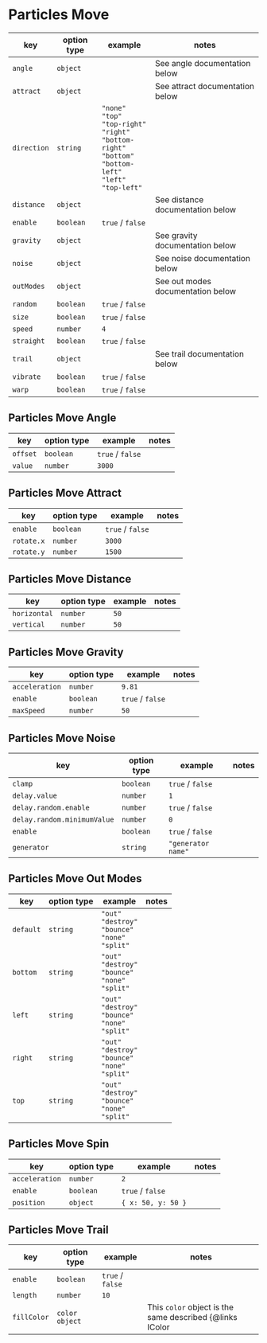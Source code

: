 # Particles Move

| key         | option type | example                                                                                                                                                            | notes                             |
| ----------- | ----------- | ------------------------------------------------------------------------------------------------------------------------------------------------------------------ | --------------------------------- |
| `angle`     | `object`    |                                                                                                                                                                    | See angle documentation below     |
| `attract`   | `object`    |                                                                                                                                                                    | See attract documentation below   |
| `direction` | `string`    | `"none"` <br /> `"top"` <br /> `"top-right"` <br /> `"right"` <br /> `"bottom-right"` <br /> `"bottom"` <br /> `"bottom-left"` <br /> `"left"` <br /> `"top-left"` |                                   |
| `distance`  | `object`    |                                                                                                                                                                    | See distance documentation below  |
| `enable`    | `boolean`   | `true` / `false`                                                                                                                                                   |                                   |
| `gravity`   | `object`    |                                                                                                                                                                    | See gravity documentation below   |
| `noise`     | `object`    |                                                                                                                                                                    | See noise documentation below     |
| `outModes`  | `object`    |                                                                                                                                                                    | See out modes documentation below |
| `random`    | `boolean`   | `true` / `false`                                                                                                                                                   |                                   |
| `size`      | `boolean`   | `true` / `false`                                                                                                                                                   |                                   |
| `speed`     | `number`    | `4`                                                                                                                                                                |                                   |
| `straight`  | `boolean`   | `true` / `false`                                                                                                                                                   |                                   |
| `trail`     | `object`    |                                                                                                                                                                    | See trail documentation below     |
| `vibrate`   | `boolean`   | `true` / `false`                                                                                                                                                   |                                   |
| `warp`      | `boolean`   | `true` / `false`                                                                                                                                                   |                                   |

## Particles Move Angle

| key      | option type | example          | notes |
| -------- | ----------- | ---------------- | ----- |
| `offset` | `boolean`   | `true` / `false` |       |
| `value`  | `number`    | `3000`           |       |

## Particles Move Attract

| key        | option type | example          | notes |
| ---------- | ----------- | ---------------- | ----- |
| `enable`   | `boolean`   | `true` / `false` |       |
| `rotate.x` | `number`    | `3000`           |       |
| `rotate.y` | `number`    | `1500`           |       |

## Particles Move Distance

| key          | option type | example | notes |
| ------------ | ----------- | ------- | ----- |
| `horizontal` | `number`    | `50`    |       |
| `vertical`   | `number`    | `50`    |       |

## Particles Move Gravity

| key            | option type | example          | notes |
| -------------- | ----------- | ---------------- | ----- |
| `acceleration` | `number`    | `9.81`           |       |
| `enable`       | `boolean`   | `true` / `false` |       |
| `maxSpeed`     | `number`    | `50`             |       |

## Particles Move Noise

| key                         | option type | example            | notes |
| --------------------------- | ----------- | ------------------ | ----- |
| `clamp`                     | `boolean`   | `true` / `false`   |       |
| `delay.value`               | `number`    | `1`                |       |
| `delay.random.enable`       | `number`    | `true` / `false`   |       |
| `delay.random.minimumValue` | `number`    | `0`                |       |
| `enable`                    | `boolean`   | `true` / `false`   |       |
| `generator`                 | `string`    | `"generator name"` |       |

## Particles Move Out Modes

| key       | option type | example                                                                      | notes |
| --------- | ----------- | ---------------------------------------------------------------------------- | ----- |
| `default` | `string`    | `"out"`<br /> `"destroy"` <br /> `"bounce"` <br /> `"none"` <br /> `"split"` |       |
| `bottom`  | `string`    | `"out"`<br /> `"destroy"` <br /> `"bounce"` <br /> `"none"` <br /> `"split"` |       |
| `left`    | `string`    | `"out"`<br /> `"destroy"` <br /> `"bounce"` <br /> `"none"` <br /> `"split"` |       |
| `right`   | `string`    | `"out"`<br /> `"destroy"` <br /> `"bounce"` <br /> `"none"` <br /> `"split"` |       |
| `top`     | `string`    | `"out"`<br /> `"destroy"` <br /> `"bounce"` <br /> `"none"` <br /> `"split"` |       |

## Particles Move Spin

| key            | option type | example            | notes |
| -------------- | ----------- | ------------------ | ----- |
| `acceleration` | `number`    | `2`                |       |
| `enable`       | `boolean`   | `true` / `false`   |       |
| `position`     | `object`    | `{ x: 50, y: 50 }` |       |

## Particles Move Trail

| key         | option type    | example          | notes                                                            |
| ----------- | -------------- | ---------------- | ---------------------------------------------------------------- |
| `enable`    | `boolean`      | `true` / `false` |                                                                  |
| `length`    | `number`       | `10`             |                                                                  |
| `fillColor` | `color object` |                  | This `color` object is the same described {@links IColor | here} |
